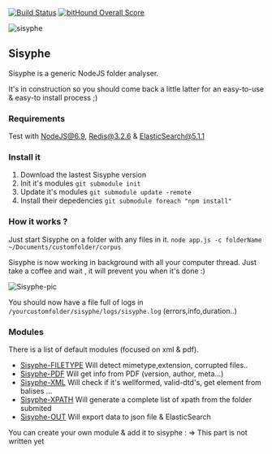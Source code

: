 [![Build Status](https://travis-ci.org/istex/sisyphe.svg?branch=master)](https://travis-ci.org/istex/sisyphe)
[![bitHound Overall Score](https://www.bithound.io/github/istex/sisyphe/badges/score.svg)](https://www.bithound.io/github/istex/sisyphe)

![sisyphe](https://raw.githubusercontent.com/istex/sisyphe/master/logo-sisyphe.jpg)

## Sisyphe

Sisyphe is a generic NodeJS folder analyser.

It's in construction so you should come back a little latter for an easy-to-use & easy-to install process ;)


### Requirements
Test with NodeJS@6.9, Redis@3.2.6 & ElasticSearch@5.1.1


### Install it

1. Download the lastest Sisyphe version 
2. Init it's modules `git submodule init`
3. Update it's modules `git submodule update -remote`
4. Install their depedencies `git submodule foreach "npm install"`


### How it works ?

Just start Sisyphe on a folder with any files in it.
`node app.js -c folderName ~/Documents/customfolder/corpus`

Sisyphe is now working in background with all your computer thread.
Just take a coffee and wait , it will prevent you when it's done :)

![Sisyphe-pic](https://raw.githubusercontent.com/istex/sisyphe/update/sisyphe.png)


You should now have a file full of logs in `/yourcustomfolder/sisyphe/logs/sisyphe.log` (errors,info,duration..)

### Modules
There is a list of default modules (focused on xml & pdf).


- [Sisyphe-FILETYPE](https://github.com/istex/sisyphe-filetype) Will detect mimetype,extension, corrupted files..
- [Sisyphe-PDF](https://github.com/istex/sisyphe-pdf) Will get info from PDF (version, author, meta...)
- [Sisyphe-XML](https://github.com/istex/sisyphe-xml) Will check if it's wellformed, valid-dtd's, get element from balises ...
- [Sisyphe-XPATH](https://github.com/istex/sisyphe-xpath)  Will generate a complete list of xpath from the folder submited
- [Sisyphe-OUT](https://github.com/istex/sisyphe-out) Will export data to json file & ElasticSearch

You can create your own module & add it to sisyphe :
=> This part is not written yet
